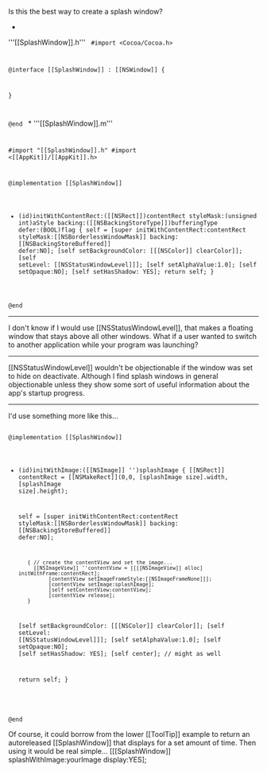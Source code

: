 Is this the best way to create a splash window?

*
'''[[SplashWindow]].h'''
<code>
#import <Cocoa/Cocoa.h>

@interface [[SplashWindow]] : [[NSWindow]]
{

}

@end
</code>
*
'''[[SplashWindow]].m'''
<code>

#import "[[SplashWindow]].h"
#import <[[AppKit]]/[[AppKit]].h>

@implementation [[SplashWindow]]

- (id)initWithContentRect:([[NSRect]])contentRect
                styleMask:(unsigned int)aStyle
                  backing:([[NSBackingStoreType]])bufferingType
                    defer:(BOOL)flag
{
	self = [super initWithContentRect:contentRect
                                styleMask:[[NSBorderlessWindowMask]]
                                  backing:[[NSBackingStoreBuffered]]
                                    defer:NO];
    [self setBackgroundColor: [[[NSColor]] clearColor]];
    [self setLevel: [[NSStatusWindowLevel]]];
    [self setAlphaValue:1.0];
    [self setOpaque:NO];
    [self setHasShadow: YES];
    return self;
}

@end
</code>


----

I don't know if I would use [[NSStatusWindowLevel]], that makes a floating window that stays above all other windows.  What if a user wanted to switch to another application while your program was launching?

----

[[NSStatusWindowLevel]] wouldn't be objectionable if the window was set to hide on deactivate. Although I find splash windows in general objectionable unless they show some sort of useful information about the app's startup progress.

----

I'd use something more like this...

<code>
@implementation [[SplashWindow]]

- (id)initWithImage:([[NSImage]] '')splashImage
{
     [[NSRect]] contentRect = [[NSMakeRect]](0,0, [splashImage size].width, [splashImage size].height);

	self = [super initWithContentRect:contentRect
                                styleMask:[[NSBorderlessWindowMask]]
                                  backing:[[NSBackingStoreBuffered]]
                                    defer:NO];

         { // create the contentView and set the image...
           [[NSImageView]] ''contentView = [[[[NSImageView]] alloc] initWithFrame:contentRect];
                [contentView setImageFrameStyle:[[NSImageFrameNone]]];
                [contentView setImage:splashImage];
                [self setContentView:contentView];
                [contentView release];
         }

    [self setBackgroundColor: [[[NSColor]] clearColor]];
    [self setLevel: [[NSStatusWindowLevel]]];
    [self setAlphaValue:1.0];
    [self setOpaque:NO];
    [self setHasShadow: YES];
    [self center]; // might as well

    return self;
}

@end
</code>

Of course, it could borrow from the lower [[ToolTip]] example to return an autoreleased [[SplashWindow]] that displays for a set amount of time. Then using it would be real simple... [[[SplashWindow]] splashWithImage:yourImage display:YES];